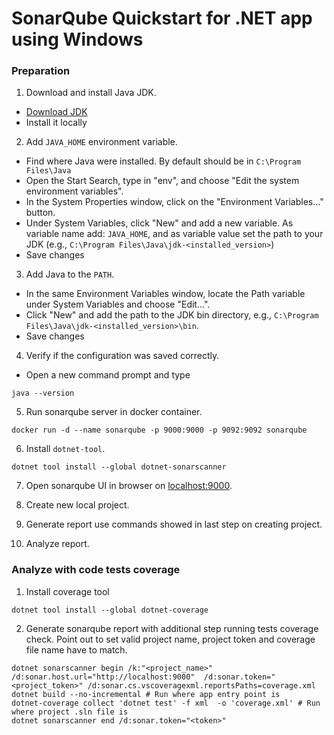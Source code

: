# SonarQube Quickstart for .NET app using Windows

### Preparation

1. Download and install Java JDK.
- [Download JDK](https://www.oracle.com/java/technologies/downloads/)
- Install it locally

2. Add `JAVA_HOME` environment variable.
- Find where Java were installed. By default should be in `C:\Program Files\Java`
- Open the Start Search, type in "env", and choose "Edit the system environment variables".
- In the System Properties window, click on the "Environment Variables..." button.
- Under System Variables, click "New" and add a new variable. As variable name add: `JAVA_HOME`,
  and as variable value set the path to your JDK (e.g., `C:\Program Files\Java\jdk-<installed_version>`)
- Save changes

3. Add Java to the `PATH`.
- In the same Environment Variables window, locate the Path variable under System Variables and choose "Edit…".
- Click "New" and add the path to the JDK bin directory, e.g., `C:\Program Files\Java\jdk-<installed_version>\bin`.
- Save changes

4. Verify if the configuration was saved correctly.
- Open a new command prompt and type
```shell
java --version
```

5. Run sonarqube server in docker container.
```shell
docker run -d --name sonarqube -p 9000:9000 -p 9092:9092 sonarqube
```

6. Install `dotnet-tool`.
```shell
dotnet tool install --global dotnet-sonarscanner
```

7. Open sonarqube UI in browser on [localhost:9000](localhost:9000).

8. Create new local project.
9. Generate report use commands showed in last step on creating project.
10. Analyze report.

### Analyze with code tests coverage

1. Install coverage tool
```shell
dotnet tool install --global dotnet-coverage
```

2. Generate sonarqube report with additional step running tests coverage check.
Point out to set valid project name, project token and coverage file name have to match.
```shell
dotnet sonarscanner begin /k:"<project_name>" /d:sonar.host.url="http://localhost:9000"  /d:sonar.token="<project_token>" /d:sonar.cs.vscoveragexml.reportsPaths=coverage.xml
dotnet build --no-incremental # Run where app entry point is
dotnet-coverage collect 'dotnet test' -f xml  -o 'coverage.xml' # Run where project .sln file is
dotnet sonarscanner end /d:sonar.token="<token>"
```

